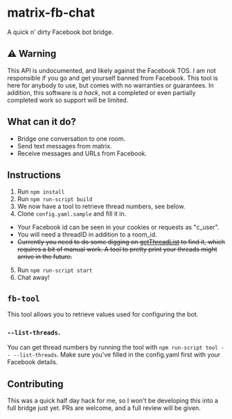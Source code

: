 # matrix-fb-chat

A quick n' dirty Facebook bot bridge.

## ⚠️ Warning

This API is undocumented, and likely against the Facebook TOS. I am not responsible if you
go and get yourself banned from Facebook. This tool is here for anybody to use, but comes
with no warranties or guarantees. In addition, this software is *a hack*, not a completed or even partially completed work so support will be limited.

## What can it do?

* Bridge one conversation to one room.
* Send text messages from matrix.
* Receive messages and URLs from Facebook.

## Instructions

1. Run ``npm install``
2. Run ``npm run-script build``
3. We now have a tool to retrieve thread numbers, see below.
4. Clone ``config.yaml.sample`` and fill it in.
  - Your Facebook id can be seen in your cookies or requests as "c_user".
  - You will need a threadID in addition to a room_id.
  - ~~Currently you need to do some digging on [getThreadList](https://github.com/Schmavery/facebook-chat-api/blob/master/DOCS.md#getThreadList) to find it, which requires a bit of manual work. A tool to pretty print your threads might arrive in the future.~~
5. Run ``npm run-script start``
6. Chat away!

## ``fb-tool``

This tool allows you to retrieve values used for configuring the bot.

### ``--list-threads``.

You can get thread numbers by running the tool with ``npm run-script tool -- --list-threads``. Make sure you've filled in the config.yaml first with your Facebook details.

## Contributing

This was a quick half day hack for me, so I won't be developing this into a full bridge just yet. PRs are welcome, and a full review will be given.
